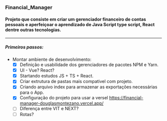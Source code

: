 ### Financial_Manager

#### Projeto que consiste em criar um gerenciador financeiro de contas pessoais e aperfeiçoar o aprendizado de Java Script type script, React dentre outras tecnologias.

---

##### Primeiros passos:

- Montar ambiente de desenvolvimento:
  - [x] Definição e usabilidade dos gerenciadores de pacotes NPM e Yarn.
  - [x] UI - Vue? React?
  - [x] Startando estudos JS + TS + React.
  - [x] Criar extrutura de pastas mais compativel com projeto.
  - [x] Criando arquivo index para armazenar as exportações necessárias para o App.
  - [x] Configuração do projeto para usar a versel https://financial-manager-douglasmontezano.vercel.app/
  - [ ] Diferença entre VIT e NEXT?
  - [ ] Rotas?
